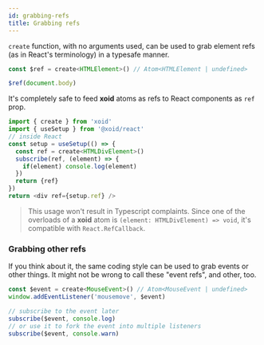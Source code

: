 ```yaml
---
id: grabbing-refs
title: Grabbing refs
---
```


`create` function, with no arguments used, can be used to grab element refs (as in React's terminology) in a typesafe manner. 

```js
const $ref = create<HTMLElement>() // Atom<HTMLElement | undefined>

$ref(document.body)
```

It's completely safe to feed **xoid** atoms as refs to React components as `ref` prop.

```js
import { create } from 'xoid'
import { useSetup } from '@xoid/react'
// inside React
const setup = useSetup(() => {
  const ref = create<HTMLDivElement>()
  subscribe(ref, (element) => {
    if(element) console.log(element)
  })
  return {ref}
})
return <div ref={setup.ref} />
```
> This usage won't result in Typescript complaints. Since one of the overloads of a **xoid** atom is `(element: HTMLDivElement) => void`, it's compatible with `React.RefCallback`.

### Grabbing other refs

If you think about it, the same coding style can be used to grab events or other things. It might not be wrong to call these "event refs", and other, too.

```js
const $event = create<MouseEvent>() // Atom<MouseEvent | undefined>
window.addEventListener('mousemove', $event)

// subscribe to the event later
subscribe($event, console.log)
// or use it to fork the event into multiple listeners
subscribe($event, console.warn)
```

